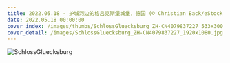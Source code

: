 ```yaml
---
title: 2022.05.18 - 护城河边的格吕克斯堡城堡，德国 (© Christian Back/eStock Photo)
date: 2022.05.18 00:00:00
cover_index: /images/thumbs/SchlossGluecksburg_ZH-CN4079837227_533x300.jpg
cover_detail: /images/SchlossGluecksburg_ZH-CN4079837227_1920x1080.jpg
---
```


![SchlossGluecksburg](/images/SchlossGluecksburg_ZH-CN4079837227_1920x1080.jpg)
